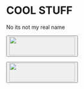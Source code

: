 # COOL STUFF
No its not my real name

<a href="https://t.me/leaksurmomv2"> <button name="telegram" ><img src="https://ar.toneden.io/26034855/512a7f06-d404-4653-9981-ae3e6166e939" width="175" height="50"/></button> </a>

<a href="https://slickity.mysellix.io/"> <button name="telegram" ><img src="https://camo.githubusercontent.com/b7758f98a1b6a643c72cd8adc8ec1fcb459f1f3c0d3feadc529b61e7b3ee701d/68747470733a2f2f692e6779617a6f2e636f6d2f62363766336137353130383739396530343231323866623537323639653635312e6a7067" width="175" height="50"/></button> </a>

